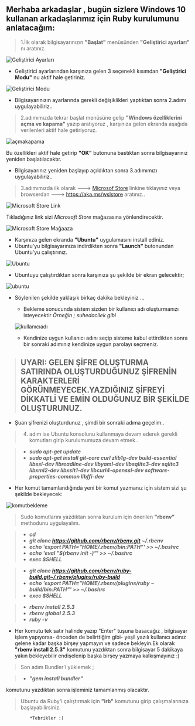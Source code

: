 ## Merhaba arkadaşlar , bugün sizlere Windows 10 kullanan arkadaşlarımız için **Ruby** kurulumunu anlatacağım:
>1.İlk olarak bilgisayarınızın **"Başlat"** menüsünden **"Geliştirici ayarları"** nı aratınız.

![Geliştirici Ayarları](https://pbs.twimg.com/media/DtmjHIrWoAA2PZA.jpg:large)

* Geliştirici ayarlarından karşınıza gelen 3 seçenekli kısımdan **"Geliştirici Modu"** nu aktif hale getiriniz.

![Geliştirici Modu](https://pbs.twimg.com/media/DtmkW86XcAATK8x.jpg:large)
+ Bilgisayarınızın ayarlarında gerekli değişiklikleri yaptıktan sonra 2.adımı uygulayabiliriz..

> 2.adımımızda tekrar başlat menüsüne gelip **"Windows özelliklerini açma ve kapama"** yazıp aratıyoruz , karşınıza gelen ekranda aşağıda verilenleri aktif hale getiriyoruz.

![açmakapama](https://pbs.twimg.com/media/DtmqCjWXcAAmxxL.jpg:large)

Bu özellikleri aktif hale getirip **"OK"** butonuna bastıktan sonra bilgisayarınız yeniden başlatılacaktır. 

* Bilgisayarınız yeniden başlayıp açıldıktan sonra 3.adımımızı uygulayabiliriz.. 



>3.adımımızda ilk olarak ---> [Microsof Store](https://aka.ms/wslstore) linkine tıklayınız veya browserdan --->  https://aka.ms/wslstore aratınız..


![Microsoft Store Link](https://pbs.twimg.com/media/DtmgAgVW0AA1RYZ.jpg:large)



Tıkladığınız link sizi *Microsoft Store* mağazasına yönlendirecektir.



![Microsoft Store Mağaaza](https://pbs.twimg.com/media/Dtmf76-WwAAP7sJ.jpg:large)

* Karşınıza gelen ekranda **"Ubuntu"** uygulamasını install ediniz.
* Ubuntu'yu bilgisayarınıza indirdikten sonra **"Launch"** butonundan Ubuntu'yu çalıştırınız.

![Ubuntu](https://pbs.twimg.com/media/Dtmf9lkWsAADYn3.jpg:large)

* Ubuntuyu çalıştırdıktan sonra karşınıza şu şekilde bir ekran gelecektir;

![ubuntu](https://pbs.twimg.com/media/DtmgKGpXQAIl-Fg.jpg:large)


* Söylenilen şekilde yaklaşık birkaç dakika bekleyiniz ...

  * Bekleme sonucunda sistem sizden bir kullanıcı adı oluşturmanızı isteyecektir *Örneğin ; suhedacilek gibi* 

  ![kullanıcıadı](https://pbs.twimg.com/media/DtmgLv_WkAANQmh.jpg:large)

  * Kendinize uygun kullanıcı adını seçip sisteme kabul ettirdikten sonra bir sonraki adımınız kendinize uygun parolayı seçmeniz. 

 > ## UYARI: GELEN ŞİFRE OLUŞTURMA SATIRINDA OLUŞTURDUĞUNUZ ŞİFRENİN KARAKTERLERİ GÖRÜNMEYECEK.YAZDIĞINIZ ŞİFREYİ DİKKATLİ VE EMİN OLDUĞUNUZ BİR ŞEKİLDE OLUŞTURUNUZ.

* Şuan şifrenizi oluşturdunuz , şimdi bir sonraki adıma geçelim..

>4. adım ise Ubuntu konsolunu kullanmaya devam ederek gerekli komutları girip kurulumumuza devam etmek..


> *  ***sudo apt-get update***
> * ***sudo apt-get install git-core curl zlib1g-dev build-essential libssl-dev libreadline-dev libyaml-dev libsqlite3-dev sqlite3 libxml2-dev libxslt1-dev libcurl4-openssl-dev software-properties-common libffi-dev***



- Her komut tamamlandığında yeni bir komut yazmanız için sistem sizi şu şekilde bekleyecek:

![komutbekleme](https://pbs.twimg.com/media/DtmgHJQXQAUAmWo.jpg:large)

>Sudo komutlarını yazdıktan sonra kurulum için önerilen **"rbenv"** methodunu uygulayalım.

> * ***cd***
> * ***git clone https://github.com/rbenv/rbenv.git ~/.rbenv***
> * ***echo 'export PATH="$HOME/.rbenv/bin:$PATH"' >> ~/.bashrc***
> * ***echo 'eval "$(rbenv init -)"' >> ~/.bashrc***
> * ***exec $SHELL***

> * ***git clone https://github.com/rbenv/ruby-build.git~/.rbenv/plugins/ruby-build***
> * ***echo 'export PATH="$HOME/.rbenv/plugins/ruby-build/bin:$PATH"' >> ~/.bashrc***
> * ***exec $SHELL***

> * ***rbenv install 2.5.3***
> * ***rbenv global 2.5.3***
> * ***ruby -v***

* Her komutu tek satır halinde yazıp "Enter" tuşuna basacağız , bilgisayar işlem yapıyorsa- önceden de belirttiğim gibi- yeşil yazılı kullanıcı adınız gelene kadar başka birşey yapmayın ve sadece bekleyin.Ek olarak **"rbenv install 2.5.3"** komutunu yazdıktan sonra bilgisayar 5 dakikaya yakın bekleyebilir endişelenip başka birşey yazmaya kalkışmayınız :)

 > Son adım Bundler'i yüklemek ;

 > *  ***"gem install bundler"*** 
 
 komutunu yazdıktan sonra işleminiz tamamlanmış olacaktır. 

>Ubuntu da Ruby'i çalıştırmak için **"irb"** komutunu girip çalışmalarınıza başlayabilirsiniz.

             *Tebrikler :)





